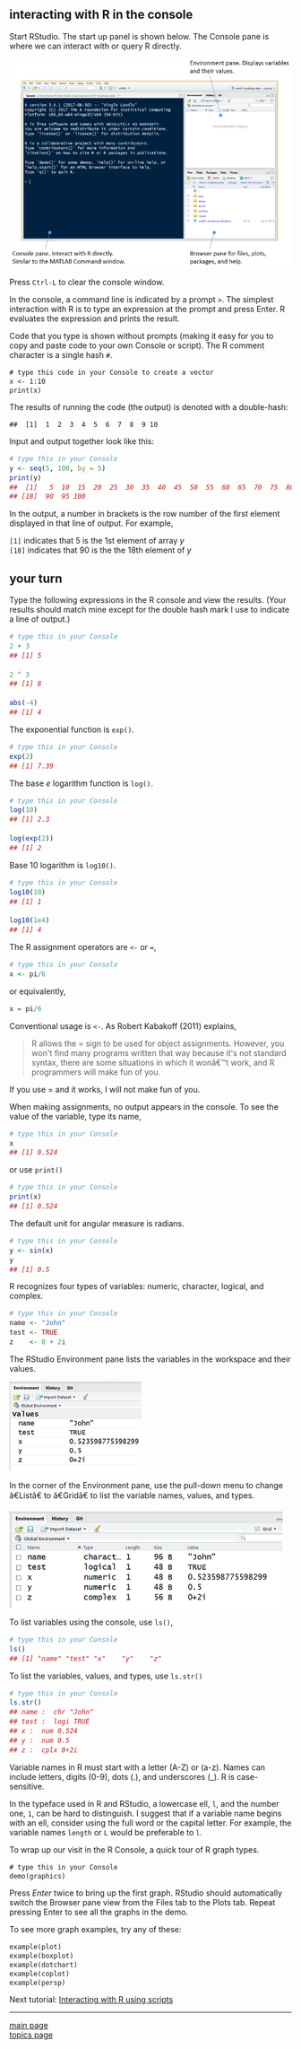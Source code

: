 
interacting with R in the console
---------------------------------

Start RStudio. The start up panel is shown below. The Console pane is where we can interact with or query R directly.

![](../images/panes-1.png)

Press `Ctrl-L` to clear the console window.

In the console, a command line is indicated by a prompt `>`. The simplest interaction with R is to type an expression at the prompt and press Enter. R evaluates the expression and prints the result.

Code that you type is shown without prompts (making it easy for you to copy and paste code to your own Console or script). The R comment character is a single hash `#`.

    # type this code in your Console to create a vector
    x <- 1:10
    print(x)

The results of running the code (the output) is denoted with a double-hash:

    ##  [1]  1  2  3  4  5  6  7  8  9 10

Input and output together look like this:

``` r
# type this in your Console
y <- seq(5, 100, by = 5)
print(y)
##  [1]   5  10  15  20  25  30  35  40  45  50  55  60  65  70  75  80  85
## [18]  90  95 100
```

In the output, a number in brackets is the row number of the first element displayed in that line of output. For example,

`[1]` indicates that 5 is the 1st element of array *y*<br> `[18]` indicates that 90 is the the 18th element of *y*

your turn
---------

Type the following expressions in the R console and view the results. (Your results should match mine except for the double hash mark I use to indicate a line of output.)

``` r
# type this in your Console
2 + 3
## [1] 5

2 ^ 3
## [1] 8

abs(-4)
## [1] 4
```

The exponential function is `exp()`.

``` r
# type this in your Console
exp(2)
## [1] 7.39
```

The base *e* logarithm function is `log()`.

``` r
# type this in your Console
log(10)
## [1] 2.3

log(exp(2))
## [1] 2
```

Base 10 logarithm is `log10()`.

``` r
# type this in your Console
log10(10)
## [1] 1

log10(1e4)
## [1] 4
```

The R assignment operators are `<-` or `=`,

``` r
# type this in your Console
x <- pi/6
```

or equivalently,

``` r
x = pi/6
```

Conventional usage is `<-`. As Robert Kabakoff (2011) explains,

> R allows the = sign to be used for object assignments. However, you won't find many programs written that way because it's not standard syntax, there are some situations in which it wonâ€™t work, and R programmers will make fun of you.

If you use = and it works, I will not make fun of you.

When making assignments, no output appears in the console. To see the value of the variable, type its name,

``` r
# type this in your Console
x
## [1] 0.524
```

or use `print()`

``` r
# type this in your Console
print(x)
## [1] 0.524
```

The default unit for angular measure is radians.

``` r
# type this in your Console
y <- sin(x)
y
## [1] 0.5
```

R recognizes four types of variables: numeric, character, logical, and complex.

``` r
# type this in your Console
name <- "John"
test <- TRUE
z    <- 0 + 2i
```

The RStudio Environment pane lists the variables in the workspace and their values.

![](../images/panes-2.png)

In the corner of the Environment pane, use the pull-down menu to change â€Listâ€ to â€Gridâ€ to list the variable names, values, and types.

![](../images/panes-3.png)

To list variables using the console, use `ls()`,

``` r
# type this in your Console
ls()
## [1] "name" "test" "x"    "y"    "z"
```

To list the variables, values, and types, use `ls.str()`

``` r
# type this in your Console
ls.str()
## name :  chr "John"
## test :  logi TRUE
## x :  num 0.524
## y :  num 0.5
## z :  cplx 0+2i
```

Variable names in R must start with a letter (A-Z) or (a-z). Names can include letters, digits (0-9), dots (.), and underscores (\_). R is case-sensitive.

In the typeface used in R and RStudio, a lowercase ell, `l`, and the number one, `1`, can be hard to distinguish. I suggest that if a variable name begins with an ell, consider using the full word or the capital letter. For example, the variable names `length` or `L` would be preferable to `l`.

To wrap up our visit in the R Console, a quick tour of R graph types.

    # type this in your Console
    demo(graphics)

Press *Enter* twice to bring up the first graph. RStudio should automatically switch the Browser pane view from the Files tab to the Plots tab. Repeat pressing Enter to see all the graphs in the demo.

To see more graph examples, try any of these:

    example(plot)
    example(boxplot)
    example(dotchart)
    example(coplot)
    example(persp)

Next tutorial: [Interacting with R using scripts](tut-03_using-scripts.md)

------------------------------------------------------------------------

[main page](../README.md)<br> [topics page](README-by-topic.md)
